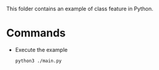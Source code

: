 This folder contains an example of class feature in Python.

# Commands

- Execute the example

    ``` shell
    python3 ./main.py
    ```